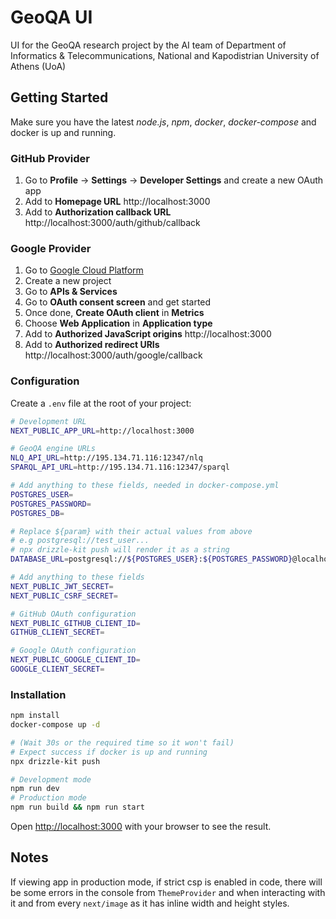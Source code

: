 
# GeoQA UI

UI for the GeoQA research project by the AI team of Department of Informatics & Telecommunications, National and Kapodistrian University of Athens (UoA)

## Getting Started

Make sure you have the latest *node.js*, *npm*, *docker*, *docker-compose* and docker is up and running.

### GitHub Provider

1. Go to **Profile** → **Settings** → **Developer Settings** and create a new OAuth app
2. Add to **Homepage URL** http://localhost:3000
3. Add to **Authorization callback URL** http://localhost:3000/auth/github/callback

### Google Provider

1. Go to [Google Cloud Platform](https://console.cloud.google.com/)
2. Create a new project
3. Go to **APIs & Services**
4. Go to **OAuth consent screen** and get started
5. Once done, **Create OAuth client** in **Metrics**
6. Choose **Web Application** in **Application type**
7. Add to **Authorized JavaScript origins** http://localhost:3000
8. Add to **Authorized redirect URIs** http://localhost:3000/auth/google/callback

### Configuration

Create a `.env` file at the root of your project:
```bash
# Development URL
NEXT_PUBLIC_APP_URL=http://localhost:3000

# GeoQA engine URLs
NLQ_API_URL=http://195.134.71.116:12347/nlq
SPARQL_API_URL=http://195.134.71.116:12347/sparql

# Add anything to these fields, needed in docker-compose.yml
POSTGRES_USER=
POSTGRES_PASSWORD=
POSTGRES_DB=

# Replace ${param} with their actual values from above
# e.g postgresql://test_user...
# npx drizzle-kit push will render it as a string
DATABASE_URL=postgresql://${POSTGRES_USER}:${POSTGRES_PASSWORD}@localhost:5432/${POSTGRES_DB}?schema=public

# Add anything to these fields
NEXT_PUBLIC_JWT_SECRET=
NEXT_PUBLIC_CSRF_SECRET=

# GitHub OAuth configuration
NEXT_PUBLIC_GITHUB_CLIENT_ID=
GITHUB_CLIENT_SECRET=

# Google OAuth configuration
NEXT_PUBLIC_GOOGLE_CLIENT_ID=
GOOGLE_CLIENT_SECRET=
```

### Installation

```bash
npm install
docker-compose up -d

# (Wait 30s or the required time so it won't fail)
# Expect success if docker is up and running
npx drizzle-kit push

# Development mode
npm run dev
# Production mode
npm run build && npm run start
```

Open [http://localhost:3000](http://localhost:3000) with your browser to see the result.

## Notes

If viewing app in production mode, if strict csp is enabled in code, there will be some errors in the console from `ThemeProvider` and when interacting with it and from every `next/image` as it has inline width and height styles.
